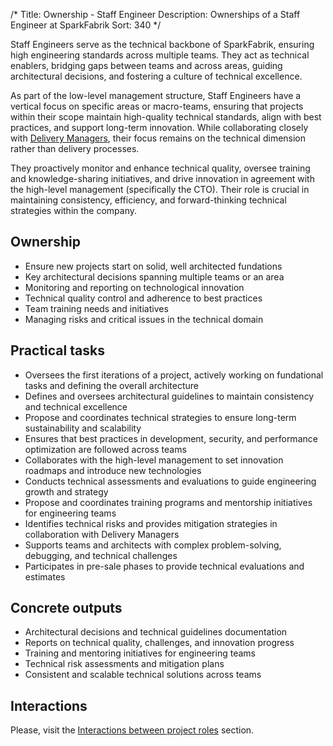 /*
Title: Ownership - Staff Engineer
Description: Ownerships of a Staff Engineer at SparkFabrik
Sort: 340
*/

Staff Engineers serve as the technical backbone of SparkFabrik, ensuring high engineering standards across multiple teams. They act as technical enablers, bridging gaps between teams and across areas, guiding architectural decisions, and fostering a culture of technical excellence.

As part of the low-level management structure, Staff Engineers have a vertical focus on specific areas or macro-teams, ensuring that projects within their scope maintain high-quality technical standards, align with best practices, and support long-term innovation. While collaborating closely with [Delivery Managers](/resources/mgmtrole-acc-delivery-manager), their focus remains on the technical dimension rather than delivery processes.

They proactively monitor and enhance technical quality, oversee training and knowledge-sharing initiatives, and drive innovation in agreement with the high-level management (specifically the CTO). Their role is crucial in maintaining consistency, efficiency, and forward-thinking technical strategies within the company.

## Ownership

* Ensure new projects start on solid, well architected fundations
* Key architectural decisions spanning multiple teams or an area
* Monitoring and reporting on technological innovation
* Technical quality control and adherence to best practices
* Team training needs and initiatives
* Managing risks and critical issues in the technical domain

## Practical tasks

* Oversees the first iterations of a project, actively working on fundational tasks and defining the overall architecture
* Defines and oversees architectural guidelines to maintain consistency and technical excellence
* Propose and coordinates technical strategies to ensure long-term sustainability and scalability
* Ensures that best practices in development, security, and performance optimization are followed across teams
* Collaborates with the high-level management to set innovation roadmaps and introduce new technologies
* Conducts technical assessments and evaluations to guide engineering growth and strategy
* Propose and coordinates training programs and mentorship initiatives for engineering teams
* Identifies technical risks and provides mitigation strategies in collaboration with Delivery Managers
* Supports teams and architects with complex problem-solving, debugging, and technical challenges
* Participates in pre-sale phases to provide technical evaluations and estimates

## Concrete outputs

* Architectural decisions and technical guidelines documentation
* Reports on technical quality, challenges, and innovation progress
* Training and mentoring initiatives for engineering teams
* Technical risk assessments and mitigation plans
* Consistent and scalable technical solutions across teams

## Interactions

Please, visit the [Interactions between project roles](/organization/operations#interactions-between-development-project-roles) section.
